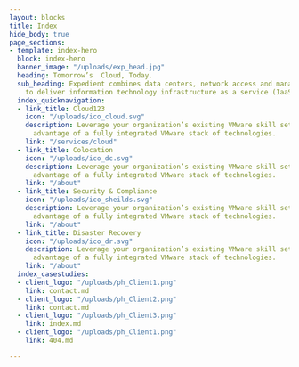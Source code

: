 ```yaml
---
layout: blocks
title: Index
hide_body: true
page_sections:
- template: index-hero
  block: index-hero
  banner_image: "/uploads/exp_head.jpg"
  heading: Tomorrow’s  Cloud, Today.
  sub_heading: Expedient combines data centers, network access and managed services
    to deliver information technology infrastructure as a service (IaaS) solutions.
  index_quicknavigation:
  - link_title: Cloud123
    icon: "/uploads/ico_cloud.svg"
    description: Leverage your organization’s existing VMware skill sets while taking
      advantage of a fully integrated VMware stack of technologies.
    link: "/services/cloud"
  - link_title: Colocation
    icon: "/uploads/ico_dc.svg"
    description: Leverage your organization’s existing VMware skill sets while taking
      advantage of a fully integrated VMware stack of technologies.
    link: "/about"
  - link_title: Security & Compliance
    icon: "/uploads/ico_sheilds.svg"
    description: Leverage your organization’s existing VMware skill sets while taking
      advantage of a fully integrated VMware stack of technologies.
    link: "/about"
  - link_title: Disaster Recovery
    icon: "/uploads/ico_dr.svg"
    description: Leverage your organization’s existing VMware skill sets while taking
      advantage of a fully integrated VMware stack of technologies.
    link: "/about"
  index_casestudies:
  - client_logo: "/uploads/ph_Client1.png"
    link: contact.md
  - client_logo: "/uploads/ph_Client2.png"
    link: contact.md
  - client_logo: "/uploads/ph_Client3.png"
    link: index.md
  - client_logo: "/uploads/ph_Client1.png"
    link: 404.md

---
```

